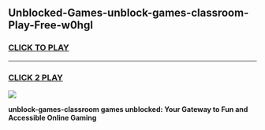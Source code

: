 
## Unblocked-Games-unblock-games-classroom-Play-Free-w0hgl
<h3>
<a href="https://premium76.site?title=unblock-games-classroom&ref=10A">CLICK TO PLAY</a></h3>
<hr>

<h3>
<a href="https://premium76.site?title=unblock-games-classroom&ref=10A">CLICK 2 PLAY</a>
  
</h3>

<a href="https://premium76.site?title=unblock-games-classroom&ref=10A"><img src="https://clearcache.store/games.png"></a>


**unblock-games-classroom games unblocked: Your Gateway to Fun and Accessible Online Gaming**
